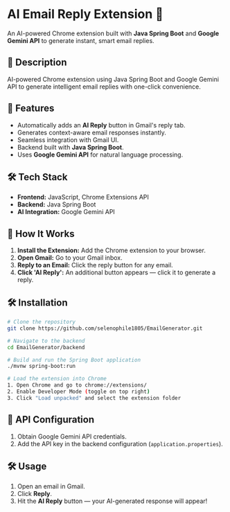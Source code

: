 # AI Email Reply Extension 🚀

An AI-powered Chrome extension built with **Java Spring Boot** and **Google Gemini API** to generate instant, smart email replies.

## 📘 Description 
AI-powered Chrome extension using Java Spring Boot and Google Gemini API to generate intelligent email replies with one-click convenience.

## 📂 Features
- Automatically adds an **AI Reply** button in Gmail's reply tab.  
- Generates context-aware email responses instantly.  
- Seamless integration with Gmail UI.  
- Backend built with **Java Spring Boot**.  
- Uses **Google Gemini API** for natural language processing.

## 🛠️ Tech Stack
- **Frontend:** JavaScript, Chrome Extensions API  
- **Backend:** Java Spring Boot  
- **AI Integration:** Google Gemini API

## 🚀 How It Works
1. **Install the Extension:** Add the Chrome extension to your browser.  
2. **Open Gmail:** Go to your Gmail inbox.  
3. **Reply to an Email:** Click the reply button for any email.  
4. **Click 'AI Reply':** An additional button appears — click it to generate a reply.

## 🛠️ Installation
```bash
# Clone the repository
git clone https://github.com/selenophile1805/EmailGenerator.git

# Navigate to the backend
cd EmailGenerator/backend

# Build and run the Spring Boot application
./mvnw spring-boot:run

# Load the extension into Chrome
1. Open Chrome and go to chrome://extensions/
2. Enable Developer Mode (toggle on top right)
3. Click "Load unpacked" and select the extension folder
```

## 🧩 API Configuration
1. Obtain Google Gemini API credentials.  
2. Add the API key in the backend configuration (`application.properties`).

## 🛠️ Usage
1. Open an email in Gmail.  
2. Click **Reply**.  
3. Hit the **AI Reply** button — your AI-generated response will appear!



